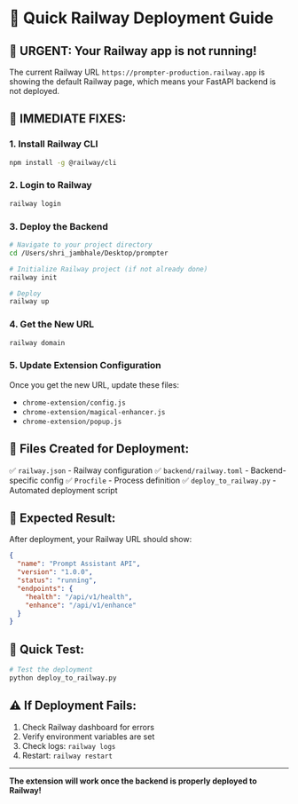 # 🚀 Quick Railway Deployment Guide

## 🚨 URGENT: Your Railway app is not running!

The current Railway URL `https://prompter-production.railway.app` is showing the default Railway page, which means your FastAPI backend is not deployed.

## 🔧 IMMEDIATE FIXES:

### 1. **Install Railway CLI**
```bash
npm install -g @railway/cli
```

### 2. **Login to Railway**
```bash
railway login
```

### 3. **Deploy the Backend**
```bash
# Navigate to your project directory
cd /Users/shri_jambhale/Desktop/prompter

# Initialize Railway project (if not already done)
railway init

# Deploy
railway up
```

### 4. **Get the New URL**
```bash
railway domain
```

### 5. **Update Extension Configuration**
Once you get the new URL, update these files:
- `chrome-extension/config.js`
- `chrome-extension/magical-enhancer.js` 
- `chrome-extension/popup.js`

## 📁 **Files Created for Deployment:**

✅ `railway.json` - Railway configuration
✅ `backend/railway.toml` - Backend-specific config
✅ `Procfile` - Process definition
✅ `deploy_to_railway.py` - Automated deployment script

## 🎯 **Expected Result:**

After deployment, your Railway URL should show:
```json
{
  "name": "Prompt Assistant API",
  "version": "1.0.0",
  "status": "running",
  "endpoints": {
    "health": "/api/v1/health",
    "enhance": "/api/v1/enhance"
  }
}
```

## 🚀 **Quick Test:**

```bash
# Test the deployment
python deploy_to_railway.py
```

## ⚠️ **If Deployment Fails:**

1. Check Railway dashboard for errors
2. Verify environment variables are set
3. Check logs: `railway logs`
4. Restart: `railway restart`

---

**The extension will work once the backend is properly deployed to Railway!** 